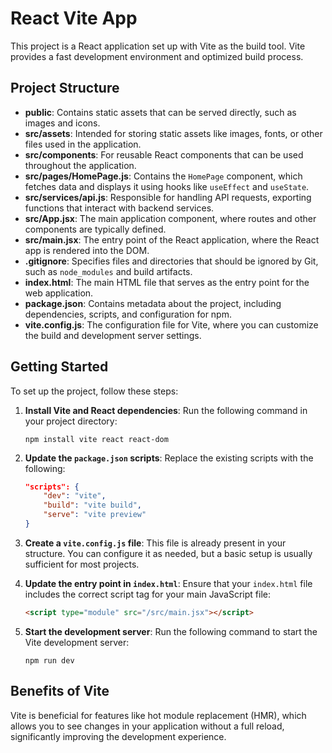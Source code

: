 # React Vite App

This project is a React application set up with Vite as the build tool. Vite provides a fast development environment and optimized build process.

## Project Structure

- **public**: Contains static assets that can be served directly, such as images and icons.
- **src/assets**: Intended for storing static assets like images, fonts, or other files used in the application.
- **src/components**: For reusable React components that can be used throughout the application.
- **src/pages/HomePage.js**: Contains the `HomePage` component, which fetches data and displays it using hooks like `useEffect` and `useState`.
- **src/services/api.js**: Responsible for handling API requests, exporting functions that interact with backend services.
- **src/App.jsx**: The main application component, where routes and other components are typically defined.
- **src/main.jsx**: The entry point of the React application, where the React app is rendered into the DOM.
- **.gitignore**: Specifies files and directories that should be ignored by Git, such as `node_modules` and build artifacts.
- **index.html**: The main HTML file that serves as the entry point for the web application.
- **package.json**: Contains metadata about the project, including dependencies, scripts, and configuration for npm.
- **vite.config.js**: The configuration file for Vite, where you can customize the build and development server settings.

## Getting Started

To set up the project, follow these steps:

1. **Install Vite and React dependencies**:
   Run the following command in your project directory:
   ```
   npm install vite react react-dom
   ```

2. **Update the `package.json` scripts**:
   Replace the existing scripts with the following:
   ```json
   "scripts": {
       "dev": "vite",
       "build": "vite build",
       "serve": "vite preview"
   }
   ```

3. **Create a `vite.config.js` file**:
   This file is already present in your structure. You can configure it as needed, but a basic setup is usually sufficient for most projects.

4. **Update the entry point in `index.html`**:
   Ensure that your `index.html` file includes the correct script tag for your main JavaScript file:
   ```html
   <script type="module" src="/src/main.jsx"></script>
   ```

5. **Start the development server**:
   Run the following command to start the Vite development server:
   ```
   npm run dev
   ```

## Benefits of Vite

Vite is beneficial for features like hot module replacement (HMR), which allows you to see changes in your application without a full reload, significantly improving the development experience.